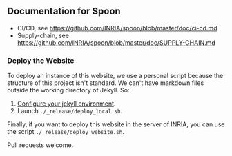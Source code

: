## Documentation for Spoon

* CI/CD, see <https://github.com/INRIA/spoon/blob/master/doc/ci-cd.md>
* Supply-chain, see <https://github.com/INRIA/spoon/blob/master/doc/SUPPLY-CHAIN.md>
 
### Deploy the Website

To deploy an instance of this website, we use a personal script because the structure of this project isn't standard. We can't have markdown files outside the working directory of Jekyll. So:

1. [Configure your jekyll environment](http://jekyllrb.com/docs/installation/).
2. Launch `./_release/deploy_local.sh`.

Finally, if you want to deploy this website in the server of INRIA, you can use the script `./_release/deploy_website.sh`.

Pull requests welcome.
